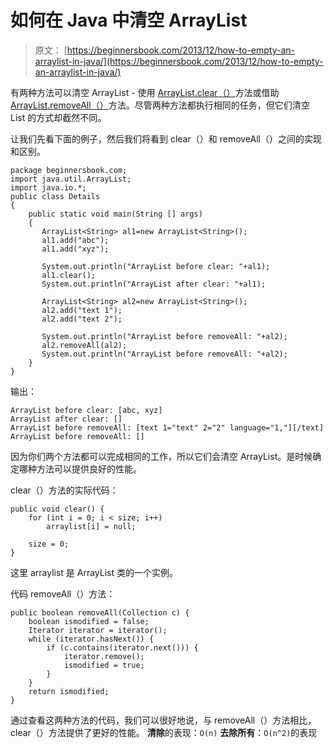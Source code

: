 # 如何在 Java 中清空 ArrayList

> 原文： [https://beginnersbook.com/2013/12/how-to-empty-an-arraylist-in-java/](https://beginnersbook.com/2013/12/how-to-empty-an-arraylist-in-java/)

有两种方法可以清空 ArrayList - 使用 [ArrayList.clear（）](https://docs.oracle.com/javase/7/docs/api/java/util/ArrayList.html#clear())方法或借助 [ArrayList.removeAll（）](https://docs.oracle.com/javase/7/docs/api/java/util/ArrayList.html#removeAll(java.util.Collection))方法。尽管两种方法都执行相同的任务，但它们清空 List 的方式却截然不同。

让我们先看下面的例子，然后我们将看到 clear（）和 removeAll（）之间的实现和区别。

```
package beginnersbook.com;
import java.util.ArrayList;
import java.io.*;
public class Details
{
    public static void main(String [] args)
    {
       ArrayList<String> al1=new ArrayList<String>();
       al1.add("abc");
       al1.add("xyz");

       System.out.println("ArrayList before clear: "+al1);
       al1.clear();
       System.out.println("ArrayList after clear: "+al1);

       ArrayList<String> al2=new ArrayList<String>();
       al2.add("text 1");
       al2.add("text 2");

       System.out.println("ArrayList before removeAll: "+al2);
       al2.removeAll(al2);
       System.out.println("ArrayList before removeAll: "+al2); 
    }
}
```

输出：

```
ArrayList before clear: [abc, xyz]
ArrayList after clear: []
ArrayList before removeAll: [text 1="text" 2="2" language="1,"][/text]
ArrayList before removeAll: []
```

因为你们两个方法都可以完成相同的工作，所以它们会清空 ArrayList。是时候确定哪种方法可以提供良好的性能。

clear（）方法的实际代码：

```
public void clear() {
    for (int i = 0; i < size; i++)
        arraylist[i] = null;

    size = 0;
}
```

这里 arraylist 是 ArrayList 类的一个实例。

代码 removeAll（）方法：

```
public boolean removeAll(Collection c) {
    boolean ismodified = false;
    Iterator iterator = iterator();
    while (iterator.hasNext()) {
        if (c.contains(iterator.next())) {
            iterator.remove();
            ismodified = true;
        }
    }
    return ismodified;
}
```

通过查看这两种方法的代码，我们可以很好地说，与 removeAll（）方法相比，clear（）方法提供了更好的性能。
**清除**的表现：`O(n)`
**去除所有**：`O(n^2)`的表现